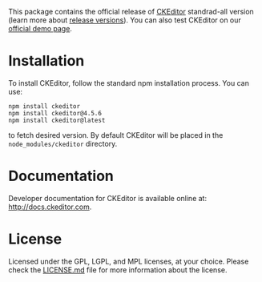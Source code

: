 This package contains the official release of [CKEditor](http://ckeditor.com/) standrad-all version (learn more about [release versions](https://github.com/ckeditor/ckeditor-releases#releases-code)). You can also test CKEditor on our [official demo page](http://ckeditor.com/demo).

# Installation
To install CKEditor, follow the standard npm installation process. You can use:

    npm install ckeditor
    npm install ckeditor@4.5.6
    npm install ckeditor@latest
to fetch desired version. By default CKEditor will be placed in the `node_modules/ckeditor` directory.

# Documentation
Developer documentation for CKEditor is available online at: http://docs.ckeditor.com.

# License
Licensed under the GPL, LGPL, and MPL licenses, at your choice.
Please check the [LICENSE.md](https://github.com/ckeditor/ckeditor-releases/blob/master/LICENSE.md) file for more information about the license.
